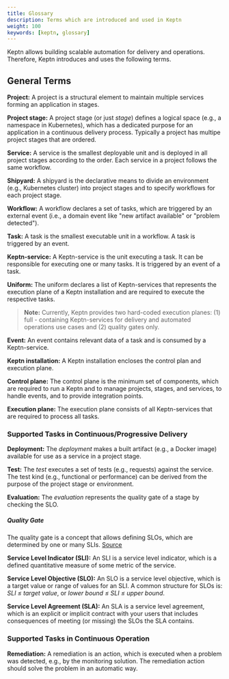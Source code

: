 ```yaml
---
title: Glossary
description: Terms which are introduced and used in Keptn
weight: 100
keywords: [keptn, glossary]
---
```


Keptn allows building scalable automation for delivery and operations. Therefore, Keptn introduces and uses the following terms.

## General Terms

**Project:** A project is a structural element to maintain multiple services forming an application in stages.

**Project stage:** A project stage (or just *stage*) defines a logical space (e.g., a namespace in Kubernetes), which has a dedicated purpose for an application in a continuous delivery process. Typically a project has multipe project stages that are ordered.

**Service:** A service is the smallest deployable unit and is deployed in all project stages according to the order. Each service in a project follows the same workflow.

**Shipyard:** A shipyard is the declarative means to divide an environment (e.g., Kubernetes cluster) into project stages and to specify workflows for each project stage.

**Workflow:** A workflow declares a set of tasks, which are triggered by an external event (i.e., a domain event like "new artifact available" or "problem detected"). 

**Task:** A task is the smallest executable unit in a workflow. A task is triggered by an event. 

**Keptn-service:** A Keptn-service is the unit executing a task. It can be responsible for executing one or many tasks. It is triggered by an event of a task.

**Uniform:** The uniform declares a list of Keptn-services that represents the execution plane of a Keptn installation and are required to execute the respective tasks. 

> **Note:** Currently, Keptn provides two hard-coded execution planes: (1) full - containing Keptn-services for delivery and automated operations use cases and (2) quality gates only. 

**Event:** An event contains relevant data of a task and is consumed by a Keptn-service.

**Keptn installation:** A Keptn installation encloses the control plan and execution plane. 

**Control plane:** The control plane is the minimum set of components, which are required to run a Keptn and to manage projects, stages, and services, to handle events, and to provide integration points. 

**Execution plane:** The execution plane consists of all Keptn-services that are required to process all tasks. 

### Supported Tasks in Continuous/Progressive Delivery

**Deployment:** The *deployment* makes a built artifact (e.g., a Docker image) available for use as a service in a project stage. 

**Test:** The *test* executes a set of tests (e.g., requests) against the service. The test kind (e.g., functional or performance) can be derived from the purpose of the project stage or environment. 

**Evaluation:** The *evaluation* represents the quality gate of a stage by checking the SLO. 

##### Quality Gate
The quality gate is a concept that allows defining SLOs, which are determined by one or many SLIs. [Source](https://landing.google.com/sre/sre-book/chapters/service-level-objectives/) 

**Service Level Indicator (SLI):** An SLI is a service level indicator, which is a defined quantitative measure of some metric of the service.

**Service Level Objective (SLO):** An SLO is a service level objective, which is a target value or range of values for an SLI. A common structure for SLOs is: *SLI ≤ target value*, or *lower bound ≤ SLI ≤ upper bound*. 

**Service Level Agreement (SLA):** An SLA is a service level agreement, which is an explicit or implicit contract with your users that includes consequences of meeting (or missing) the SLOs the SLA contains.

### Supported Tasks in Continuous Operation

**Remediation:** A remediation is an action, which is executed when a problem was detected, e.g., by the monitoring solution. The remediation action should solve the problem in an automatic way.
